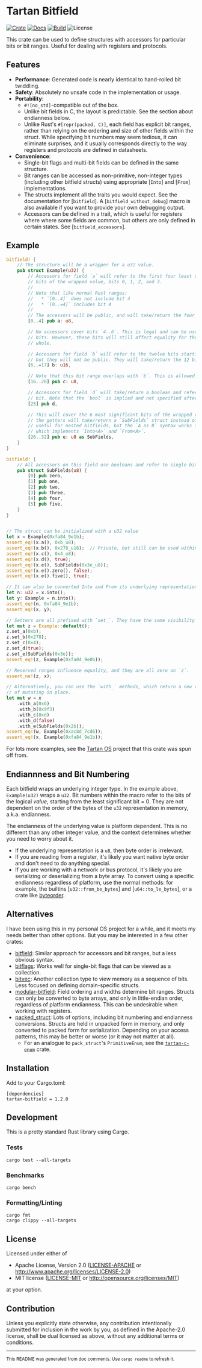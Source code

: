 # Tartan Bitfield

[![Crate](https://img.shields.io/crates/v/tartan-bitfield)](https://crates.io/crates/tartan-bitfield)
[![Docs](https://img.shields.io/docsrs/tartan-bitfield)](https://docs.rs/tartan-bitfield)
[![Build](https://github.com/cimbul/tartan-bitfield/actions/workflows/build.yml/badge.svg)](https://github.com/cimbul/tartan-bitfield/actions/workflows/build.yml)
![License](https://img.shields.io/crates/l/tartan-bitfield)

This crate can be used to define structures with accessors for particular bits or
bit ranges. Useful for dealing with registers and protocols.

## Features

  * **Performance**: Generated code is nearly identical to hand-rolled bit twiddling.
  * **Safety**: Absolutely no unsafe code in the implementation or usage.
  * **Portability**:
    * `#![no_std]`-compatible out of the box.
    * Unlike bit fields in C, the layout is predictable. See the section about
      endianness below.
    * Unlike Rust's `#[repr(packed, C)]`, each field has explicit bit ranges, rather
      than relying on the ordering and size of other fields within the struct. While
      specifying bit numbers may seem tedious, it can eliminate surprises, and it
      usually corresponds directly to the way registers and protocols are defined in
      datasheets.
  * **Convenience**:
    * Single-bit flags and multi-bit fields can be defined in the same structure.
    * Bit ranges can be accessed as non-primitive, non-integer types (including other
      bitfield structs) using appropriate [`Into`] and [`From`] implementations.
    * The structs implement all the traits you would expect. See the documentation
      for [`bitfield`]. A [`bitfield_without_debug`] macro is also available if you
      want to provide your own debugging output.
    * Accessors can be defined in a trait, which is useful for registers where where
      some fields are common, but others are only defined in certain states. See
      [`bitfield_accessors`].

## Example

```rust
bitfield! {
    // The structure will be a wrapper for a u32 value.
    pub struct Example(u32) {
        // Accessors for field `a` will refer to the first four least significant
        // bits of the wrapped value, bits 0, 1, 2, and 3.
        //
        // Note that like normal Rust ranges:
        //   * `[0..4]` does not include bit 4
        //   * `[0..=4]` includes bit 4
        //
        // The accessors will be public, and will take/return the four bits as a `u8`.
        [0..4] pub a: u8,

        // No accessors cover bits `4..6`. This is legal and can be used for reserved
        // bits. However, these bits will still affect equality for the struct as a
        // whole.

        // Accessors for field `b` will refer to the twelve bits starting at bit 6,
        // but they will not be public. They will take/return the 12 bits as a `u16`.
        [6..=17] b: u16,

        // Note that this bit range overlaps with `b`. This is allowed.
        [16..20] pub c: u8,

        // Accessors for field `d` will take/return a boolean and refer to a single
        // bit. Note that the `bool` is implied and not specified after the name.
        [25] pub d,

        // This will cover the 6 most significant bits of the wrapped value, but
        // the getters will take/return a `SubFields` struct instead of `u8`. This is
        // useful for nested bitfields, but the `A as B` syntax works for any `B`
        // which implements `Into<A>` and `From<A>`.
        [26..32] pub e: u8 as SubFields,
    }
}

bitfield! {
    // All accessors on this field use booleans and refer to single bits
    pub struct SubFields(u8) {
        [0] pub zero,
        [1] pub one,
        [2] pub two,
        [3] pub three,
        [4] pub four,
        [5] pub five,
    }
}


// The struct can be initialized with a u32 value
let x = Example(0xfa84_9e1b);
assert_eq!(x.a(), 0xb_u8);
assert_eq!(x.b(), 0x278_u16);  // Private, but still can be used within the module
assert_eq!(x.c(), 0x4_u8);
assert_eq!(x.d(), true);
assert_eq!(x.e(), SubFields(0x3e_u8));
assert_eq!(x.e().zero(), false);
assert_eq!(x.e().five(), true);

// It can also be converted Into and From its underlying representation
let n: u32 = x.into();
let y: Example = n.into();
assert_eq!(n, 0xfa84_9e1b);
assert_eq!(x, y);

// Setters are all prefixed with `set_`. They have the same visibility as the getters.
let mut z = Example::default();
z.set_a(0xb);
z.set_b(0x278);
z.set_c(0x4);
z.set_d(true);
z.set_e(SubFields(0x3e));
assert_eq!(z, Example(0xfa04_9e0b));

// Reserved ranges influence equality, and they are all zero on `z`.
assert_ne!(z, x);

// Alternatively, you can use the `with_` methods, which return a new value instead
// of mutating in place.
let mut w = x
    .with_a(0x6)
    .with_b(0x9f3)
    .with_c(0xd)
    .with_d(false)
    .with_e(SubFields(0x2b));
assert_eq!(w, Example(0xac8d_7cd6));
assert_eq!(x, Example(0xfa84_9e1b));
```

For lots more examples, see the [Tartan OS](https://github.com/cimbul/tartan-os)
project that this crate was spun off from.

## Endiannness and Bit Numbering

Each bitfield wraps an underlying integer type. In the example above, `Example(u32)`
wraps a `u32`. Bit numbers within the macro refer to the bits of the logical _value_,
starting from the least significant bit = 0. They are not dependent on the order of
the bytes of the `u32` representation in memory, a.k.a. endianness.

The endianness of the underlying value is platform dependent. This is no different
than any other integer value, and the context determines whether you need to worry
about it.
  * If the underlying representation is a `u8`, then byte order is irrelevant.
  * If you are reading from a register, it's likely you want native byte order and
    don't need to do anything special.
  * If you are working with a network or bus protocol, it's likely you are serializing
    or deserializing from a byte array. To convert using a specific endianness
    regardless of platform, use the normal methods: for example, the builtins
    [`u32::from_be_bytes`] and [`u64::to_le_bytes`], or a crate like
    [byteorder](https://docs.rs/byteorder/latest/byteorder/).

## Alternatives

I have been using this in my personal OS project for a while, and it meets my needs
better than other options. But you may be interested in a few other crates:
  * [bitfield](https://github.com/dzamlo/rust-bitfield): Similar approach for
    accessors and bit ranges, but a less obvious syntax.
  * [bitflags](https://docs.rs/bitflags/latest/bitflags/): Works well for single-bit
    flags that can be viewed as a collection.
  * [bitvec](https://docs.rs/bitvec/latest/bitvec/): Another collection type to view
    memory as a sequence of bits. Less focused on defining domain-specific structs.
  * [modular-bitfield](https://docs.rs/modular-bitfield/latest/modular_bitfield/):
    Field ordering and widths determine bit ranges. Structs can only be converted to
    byte arrays, and only in little-endian order, regardless of platform endianness.
    This can be undesirable when working with registers.
  * [packed_struct](https://docs.rs/packed_struct/0.10.0/packed_struct/): Lots of
    options, including bit numbering and endianness conversions. Structs are held
    in unpacked form in memory, and only converted to packed form for serialization.
    Depending on your access patterns, this may be better or worse (or it may not
    matter at all).
      * For an analogue to `pack_struct`'s `PrimitiveEnum`, see the
        [`tartan-c-enum`](https://github.com/cimbul/tartan-c-enum) crate.

## Installation

Add to your Cargo.toml:
```
[dependencies]
tartan-bitfield = 1.2.0
```

## Development

This is a pretty standard Rust library using Cargo.

### Tests

```
cargo test --all-targets
```

### Benchmarks

```
cargo bench
```

### Formatting/Linting

```
cargo fmt
cargo clippy --all-targets
```

## License

Licensed under either of

 * Apache License, Version 2.0
   ([LICENSE-APACHE](LICENSE-APACHE) or http://www.apache.org/licenses/LICENSE-2.0)
 * MIT license
   ([LICENSE-MIT](LICENSE-MIT) or http://opensource.org/licenses/MIT)

at your option.

## Contribution

Unless you explicitly state otherwise, any contribution intentionally submitted
for inclusion in the work by you, as defined in the Apache-2.0 license, shall be
dual licensed as above, without any additional terms or conditions.

---

<small>This README was generated from doc comments. Use `cargo readme` to refresh it.</small>
